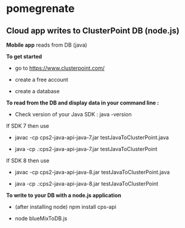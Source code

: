 # pomegrenate
## **Cloud app** writes to ClusterPoint DB (node.js)
**Mobile app** reads from DB (java)

**To get started**

* go to https://www.clusterpoint.com/

* create a free account

* create a database


**To read from the DB and display data in your command line :** 

* Check version of your Java SDK : java -version

If SDK 7 then use 

* javac -cp cps2-java-api-java-7.jar testJavaToClusterPoint.java

* java -cp .:cps2-java-api-java-7.jar testJavaToClusterPoint

If SDK 8 then use 

* javac -cp cps2-java-api-java-8.jar testJavaToClusterPoint.java

* java -cp .:cps2-java-api-java-8.jar testJavaToClusterPoint


**To write to your DB with a node.js application** 

* (after installing node) npm install cps-api

* node blueMixToDB.js



